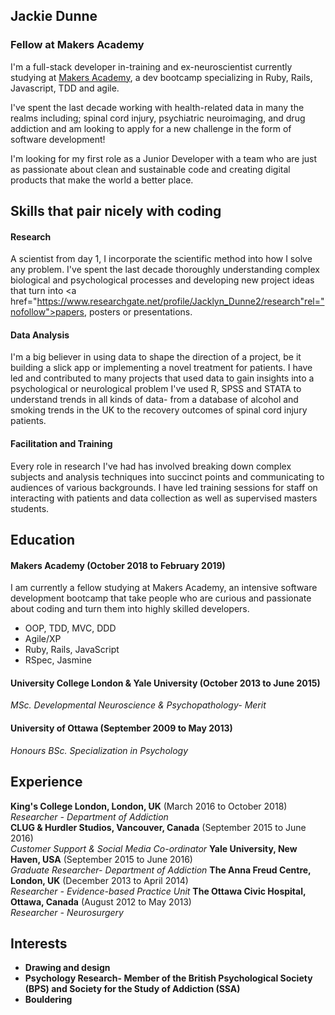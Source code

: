 ## Jackie Dunne

### Fellow at Makers Academy

I'm a full-stack developer in-training and ex-neuroscientist currently studying at <a href="http://www.makersacademy.com/" rel="nofollow">Makers Academy</a>, a dev bootcamp specializing in Ruby, Rails, Javascript, TDD and agile.

I've spent the last decade working with health-related data in many the realms including; spinal cord injury, psychiatric neuroimaging, and drug addiction and am looking to apply for a new challenge in the form of software development!

I'm looking for my first role as a Junior Developer with a team who are just as passionate about clean and sustainable code and creating digital products that make the world a better place.   

## Skills that pair nicely with coding

#### Research
A scientist from day 1, I incorporate the scientific method into how I solve any problem. I've spent the last decade thoroughly understanding complex biological and psychological processes and developing new project ideas that turn into <a href="https://www.researchgate.net/profile/Jacklyn_Dunne2/research"rel="nofollow">papers, posters or presentations.</a>  

#### Data Analysis
I'm a big believer in using data to shape the direction of a project, be it building a slick app or implementing a novel treatment for patients. I have led and contributed to many projects that used data to gain insights into a psychological or neurological problem I've used R, SPSS and STATA to understand trends in all kinds of data- from a database of alcohol and smoking trends in the UK to the recovery outcomes of spinal cord injury patients.

#### Facilitation and Training
Every role in research I've had has involved breaking down complex subjects and analysis techniques into succinct points and communicating to audiences of various backgrounds. I have led training sessions for staff on interacting with patients and data collection as well as supervised masters students.


## Education

#### Makers Academy (October 2018 to February 2019)
I am currently a fellow studying at Makers Academy, an intensive software development bootcamp that take people who are curious and passionate about coding and turn them into highly skilled developers. 

- OOP, TDD, MVC, DDD
- Agile/XP
- Ruby, Rails, JavaScript
- RSpec, Jasmine

#### University College London & Yale University  (October 2013 to June 2015)
*MSc. Developmental Neuroscience & Psychopathology- Merit*

#### University of Ottawa (September 2009 to May 2013)
*Honours BSc. Specialization in Psychology*


## Experience

**King's College London, London, UK** (March 2016 to October 2018)    
*Researcher - Department of Addiction*  
**CLUG & Hurdler Studios, Vancouver, Canada** (September 2015 to June 2016)   
*Customer Support & Social Media Co-ordinator*
**Yale University, New Haven, USA** (September 2015 to June 2016)   
*Graduate Researcher- Department of Addiction*
**The Anna Freud Centre, London, UK** (December 2013 to April 2014)    
*Researcher - Evidence-based Practice Unit*
**The Ottawa Civic Hospital, Ottawa, Canada** (August 2012 to May 2013)    
*Researcher - Neurosurgery*

## Interests
- <b>Drawing and design</b>
- <b>Psychology Research<b/>- Member of the British Psychological Society (BPS) and Society for the Study of Addiction (SSA)
- <b>Bouldering</b>
